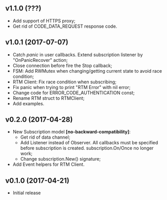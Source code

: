 v1.1.0 (???)
-------------------
* Add support of HTTPS proxy;
* Get rid of CODE_DATA_REQUEST response code.

v1.0.1 (2017-07-07)
-------------------
* Catch *panic* in user callbacks. Extend subscription listener by "OnPanicRecover" action;
* Close connection before fire the Stop callback;
* FSM: Add RWMutex when changing/getting current state to avoid race condition;
* RTM Client: Fix race condition when subscribing;
* Fix panic when trying to print "RTM Error" with nil error;
* Change code for ERROR_CODE_AUTHENTICATION const;
* Rename RTM struct to RTMClient;
* Add examples.

v0.2.0 (2017-04-28)
-------------------
* New Subscription model **[no-backward-compatibility]**:
  - Get rid of data channel;
  - Add Listener instead of Observer. All callbacks must be specified before
  subscription is created. subscription.On/Once no longer work;
  - Change subscription.New() signature;
* Add Event helpers for RTM Client.   

v0.1.0 (2017-04-21)
-------------------
* Initial release
